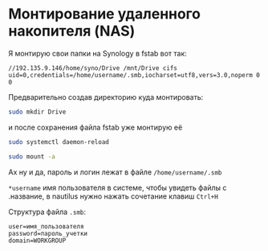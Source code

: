 # Монтирование удаленного накопителя (NAS)

Я монтирую свои папки на Synology в fstab вот так:

`//192.135.9.146/home/syno/Drive /mnt/Drive cifs uid=0,credentials=/home/username/.smb,iocharset=utf8,vers=3.0,noperm 0 0`

Предварительно создав директорию куда монтировать:

```bash
sudo mkdir Drive
```

и после сохранения файла fstab уже монтирую её

```bash
sudo systemctl daemon-reload
```

```bash
sudo mount -a
```

Ах ну и да, пароль и логин лежат в файле `/home/username/.smb`

`*username` имя пользователя в системе, чтобы увидеть файлы с .название, в nautilus нужно нажать сочетание клавиш `Ctrl+H`

Структура файла `.smb`:

```
user=имя_пользователя
password=пароль_учетки
domain=WORKGROUP
```
